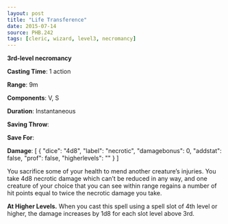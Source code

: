 ```yaml
---
layout: post
title: "Life Transference"
date: 2015-07-14
source: PHB.242
tags: [cleric, wizard, level3, necromancy]
---
```


**3rd-level necromancy**

**Casting Time**: 1 action

**Range**: 9m

**Components**: V, S

**Duration**: Instantaneous

**Saving Throw**:

**Save For**:

**Damage**: [ { "dice": "4d8", "label": "necrotic", "damagebonus": 0, "addstat": false, "prof": false, "higherlevels": "" } ]

You sacrifice some of your health to mend another creature’s injuries. You take 4d8 necrotic damage which can’t be reduced in any way, and one creature of your choice that you can see within range regains
a number of hit points equal to twice the necrotic damage you take.

**At Higher Levels.** When you cast this spell using a spell slot of 4th level or higher, the damage increases by 1d8 for each slot level above 3rd.